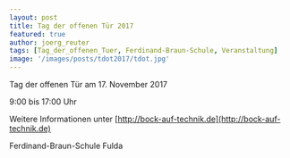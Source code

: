 ```yaml
---
layout: post
title: Tag der offenen Tür 2017
featured: true
author: joerg_reuter
tags: [Tag_der_offenen_Tuer, Ferdinand-Braun-Schule, Veranstaltung]
image: '/images/posts/tdot2017/tdot.jpg'
---
```


Tag der offenen Tür am 17. November 2017


9:00 bis 17:00 Uhr


Weitere Informationen unter [http://bock-auf-technik.de](http://bock-auf-technik.de)

Ferdinand-Braun-Schule Fulda